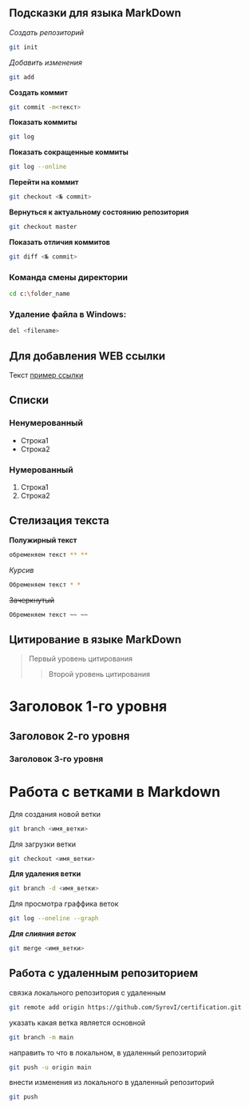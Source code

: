 ## Подсказки для языка MarkDown
*Создать репозиторий*
```sh
git init
```
*Добавить изменения*
```sh
git add
```
**Создать коммит**
```sh
git commit -m<текст>
```
**Показать коммиты**
```sh
git log
```
**Показать сокращенные коммиты**
```sh
git log --online
```
**Перейти на коммит**
```sh
git checkout <№ commit>
```
**Вернуться к актуальному состоянию репозитория**
```sh
git checkout master
```
**Показать отличия коммитов**
```sh
git diff <№ commit>
```
### Команда смены директории
```sh
cd c:\folder_name
```
### Удаление файла в Windows:
```sh
del <filename>
```
## Для добавления WEB ссылки
Текст [пример ссылки](http.example.com "Всплывающая подсказка")
## Списки
### Ненумерованный
* Строка1
* Строка2

### Нумерованный
1. Строка1
2. Строка2

## Стелизация текста

**Полужирный текст**
```sh
обременяем текст ** **
```

*Курсив*
```sh
Обременяем текст * *
 ```

 ~~Зачеркнутый~~
```sh
Обременяем текст ~~ ~~
```

## Цитирование в языке MarkDown
>Первый уровень цитирования
>>Второй уровень цитирования

# Заголовок 1-го уровня
## Заголовок 2-го уровня
### Заголовок 3-го уровня

 # Работа с ветками в Markdown
 Для создания новой ветки 
 ```sh
 git branch <имя_ветки>
 ```

Для загрузки ветки
```sh
git checkout <имя_ветки>
```

**Для удаления ветки** 
```sh
git branch -d <имя_ветки>
```

Для просмотра граффика веток
```sh
git log --oneline --graph
```

***Для слияния веток***
```sh
git merge <имя_ветки>
```

## Работа с удаленным репозиторием

связка локального репозитория с удаленным
```sh
git remote add origin https://github.com/SyrovI/certification.git
```

указать какая ветка является основной
```sh
git branch -m main
```

направить то что в локальном, в удаленный репозиторий
```sh
git push -u origin main
```

внести изменения из локального в удаленный репозиторий
```sh
git push
```

